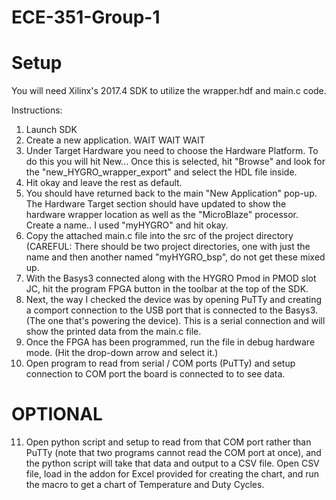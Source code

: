 # ECE-351-Group-1

# Setup

You will need Xilinx's 2017.4 SDK to utilize the wrapper.hdf and main.c code. 

Instructions:

1. Launch SDK
2. Create a new application. WAIT WAIT WAIT
3. Under Target Hardware you need to choose the Hardware Platform. To do this you will hit New...
Once this is selected, hit "Browse" and look for the "new_HYGRO_wrapper_export" and select the HDL file inside.
4. Hit okay and leave the rest as default.
5. You should have returned back to the main "New Application" pop-up. The Hardware Target section should
have updated to show the hardware wrapper location as well as the "MicroBlaze" processor. Create a name.. I used "myHYGRO" and hit okay.
6. Copy the attached main.c file into the src of the project directory (CAREFUL: There should be two project directories, one with just the name and then another named "myHYGRO_bsp", do not get these mixed up.
7. With the Basys3 connected along with the HYGRO Pmod in PMOD slot JC, hit the program FPGA button in the toolbar at the top of the SDK.
8. Next, the way I checked the device was by opening PuTTy and creating a comport connection to the USB port that is connected to the Basys3. (The one that's powering the device). This is a serial connection and will show the printed data from the main.c file.
9. Once the FPGA has been programmed, run the file in debug hardware mode. (Hit the drop-down arrow and select it.)
10. Open program to read from serial / COM ports (PuTTy) and setup connection to COM port the board is connected to to see data.
# OPTIONAL
11. Open python script and setup to read from that COM port rather than PuTTy (note that two programs cannot read the COM port at once), and the python script will take that data and output to a CSV file.
Open CSV file, load in the addon for Excel provided for creating the chart, and run the macro to get a chart of Temperature and Duty Cycles.

